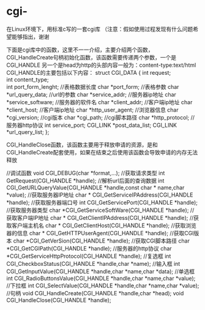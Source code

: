 # cgi-
在Linux环境下，用标准c写的一套cgi库
（注意：假如使用过程发现有什么问题希望能够指出，谢谢

下面是cgi库中的函数，这里不一一介绍，主要介绍两个函数，
CGI_HandleCreate句柄初始化函数，该函数需要传递两个参数，一个是CGI_HANDLE
另一个是head为http的头部内容一般为：content-type:text/html
CGI_HANDLE的主要包括以下内容：
struct CGI_DATA
{
    int request;                
    int content_type;           
    int port_form_lenght;       //表格数据长度
    char *port_form;            //表格参数
    char *url_query_data;       //url的参数
    char *service_addr;         //服务器ip地址
    char *service_software;     //服务器的软件名
    char *client_addr;          //客户端ip地址
    char *client_host;          //客户端ip地址
    char *http_user_agent;      //浏览器信息
    char *cgi_version;          //cgi版本
    char *cgi_path;             //cgi脚本路径
    char *http_protocol;        //服务器http协议
    int service_port;
    CGI_LINK *post_data_list;
    CGI_LINK *url_query_list;
};

CGI_HandleClose函数，该函数主要用于释放申请的资源，是和CGI_HandleCreate配套使用，如果在结束之后使用该函数会导致申请的内存无法释放

//调试函数
void CGI_DEBUG(char *format,...);
//获取请求类型
int GetRequest(CGI_HANDLE *handle);
//解析url后面的查询数据
int CGI_GetURLQueryValue(CGI_HANDLE *handle,const char * name,char *value);
//获取服务器IP地址
char * CGI_GetServiceIPAddress(CGI_HANDLE *handle);
//获取服务器端口号
int CGI_GetServicePort(CGI_HANDLE *handle);
//获取服务器类型
char *CGI_GetServiceSoftWare(CGI_HANDLE *handle);
//获取客户端IP地址
char * CGI_GetClientIPAddress(CGI_HANDLE *handle);
//获取客户端主机名
char * CGI_GetClientHost(CGI_HANDLE *handle);
//获取浏览器的信息
char * CGI_GetHTTPUserAgent(CGI_HANDLE *handle);
//获取CGI版本
char *CGI_GetVerSion(CGI_HANDLE *handle);
//获取CGI脚本路径
char *CGI_GetCGIPath(CGI_HANDLE *handle);
//服务器的http协议
char *CGI_GetServiceHttpProtocol(CGI_HANDLE *handle);
//复选框
int CGI_CheckboxStatus(CGI_HANDLE *handle,char *name);
//输入框
int CGI_GetInputValue(CGI_HANDLE *handle,char *name,char *data);
//单选框
int CGI_RadioButtonsValue(CGI_HANDLE *handle,char *name,char *value);
//下拉框
int CGI_SelectValue(CGI_HANDLE *handle,char *name,char *value);
//句柄
void CGI_HandleCreate(CGI_HANDLE *handle,char *head);
void CGI_HandleClose(CGI_HANDLE *handle);

